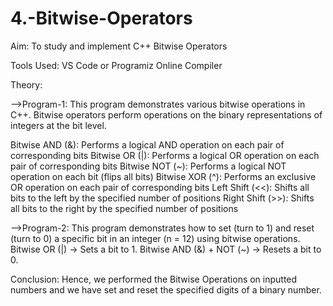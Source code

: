 # 4.-Bitwise-Operators

Aim: To study and implement C++ Bitwise Operators

Tools Used: VS Code or Programiz Online Compiler

Theory:

-->Program-1: This program demonstrates various bitwise operations in C++. Bitwise operators perform operations on the binary representations of integers at the bit level.

Bitwise AND (&): Performs a logical AND operation on each pair of corresponding bits
Bitwise OR (|): Performs a logical OR operation on each pair of corresponding bits
Bitwise NOT (~): Performs a logical NOT operation on each bit (flips all bits)
Bitwise XOR (^): Performs an exclusive OR operation on each pair of corresponding bits
Left Shift (<<): Shifts all bits to the left by the specified number of positions
Right Shift (>>): Shifts all bits to the right by the specified number of positions

-->Program-2: This program demonstrates how to set (turn to 1) and reset (turn to 0) a specific bit in an integer (n = 12) using bitwise operations. Bitwise OR (|) → Sets a bit to 1. Bitwise AND (&) + NOT (~) → Resets a bit to 0.

Conclusion: Hence, we performed the Bitwise Operations on inputted numbers and we have set and reset the specified digits of a binary number.
